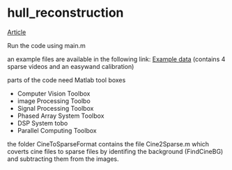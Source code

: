 # hull_reconstruction
[Article](https://journals.biologists.com/jeb/article/226/21/jeb245853/334548/A-hull-reconstruction-reprojection-method-for-pose)


Run the code using main.m

an example files are available in the following link:
[Example data](https://drive.google.com/drive/folders/1eUq0hUsx6YyGvLWRtjxnj3-qm2BsSlU1?usp=sharing)
(contains 4 sparse videos and an easywand calibration)

parts of the code need Matlab tool boxes
* Computer Vision Toolbox
* image Processing Toolbo
* Signal Processing Toolbox
* Phased Array System Toolbox
* DSP System tobo
* Parallel Computing Toolbox

the folder CineToSparseFormat contains the file Cine2Sparse.m which coverts cine files to sparse files by identifing the background (FindCineBG) and subtracting  them from the images.

